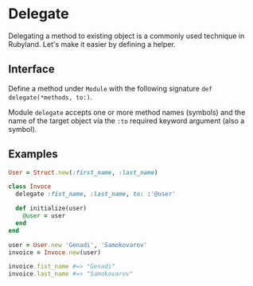 # Delegate

Delegating a method to existing object is a commonly used technique in Rubyland. Let's make it easier by defining a helper.

## Interface

Define a method under `Module` with the following signature `def delegate(*methods, to:)`.

Module `delegate` accepts one or more method names (symbols) and the name of the target object via the `:to` required keyword argument (also a symbol).

## Examples

```ruby
User = Struct.new(:first_name, :last_name)

class Invoce
  delegate :fist_name, :last_name, to: :'@user'

  def initialize(user)
    @user = user
  end
end

user = User.new 'Genadi', 'Samokovarov'
invoice = Invoce.new(user)

invoice.fist_name #=> "Genadi"
invoice.last_name #=> "Samokovarov"
```
